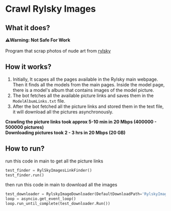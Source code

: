 # Crawl Rylsky Images

## What it does?
**⚠️Warning: Not Safe For Work**<br><br>
Program that scrap photos of nude art from [rylsky](https://www.elitebabes.com/)

## How it works?
1. Initially, It scapes all the pages available in the Rylsky main webpage. Then it finds all the models from the main pages. Inside the model page, there is a model's album that contains images of the model picture.<br>
2. The bot fetches all the available picture links and saves them in the `ModelAlbumLinks.txt` file.<br>
3. After the bot fetched all the picture links and stored them in the text file, it will download all the pictures asynchronously.<br>

**Crawling the picture links took approx 5-10 min in 20 Mbps (400000 - 500000 pictures)**<br>
**Downloading pictures took 2 - 3 hrs in 20 Mbps (20 GB)**

## How to run?
run this code in main to get all the picture links
```python
test_finder = RylSkyImagesLinkFinder()
test_finder.run()
```
then run this code in main to download all the images
```python
test_downloader = RylskyImageDownloader(DefaultDownloadPath='RylskyImages', InOneFile=False)
loop = asyncio.get_event_loop()
loop.run_until_complete(test_downloader.Run())
```
